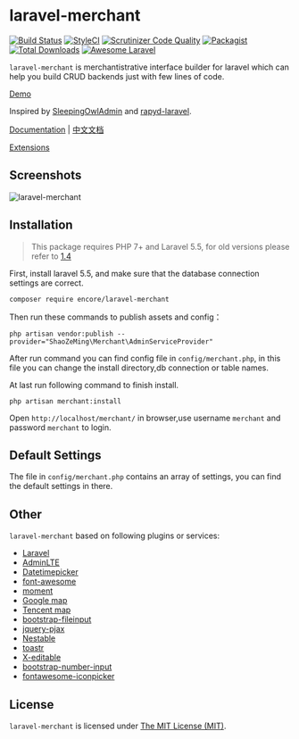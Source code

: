 laravel-merchant
=====

[![Build Status](https://travis-ci.org/z-song/laravel-merchant.svg?branch=master)](https://travis-ci.org/z-song/laravel-merchant)
[![StyleCI](https://styleci.io/repos/48796179/shield)](https://styleci.io/repos/48796179)
[![Scrutinizer Code Quality](https://scrutinizer-ci.com/g/z-song/laravel-merchant/badges/quality-score.png?b=master)](https://scrutinizer-ci.com/g/z-song/laravel-merchant/?branch=master)
[![Packagist](https://img.shields.io/packagist/l/encore/laravel-merchant.svg?maxAge=2592000)](https://packagist.org/packages/encore/laravel-merchant)
[![Total Downloads](https://img.shields.io/packagist/dt/encore/laravel-merchant.svg?style=flat-square)](https://packagist.org/packages/encore/laravel-merchant)
[![Awesome Laravel](https://img.shields.io/badge/Awesome-Laravel-brightgreen.svg)](https://github.com/z-song/laravel-merchant)

`laravel-merchant` is merchantistrative interface builder for laravel which can help you build CRUD backends just with few lines of code.

[Demo](http://laravel-merchant.org/demo)

Inspired by [SleepingOwlAdmin](https://github.com/sleeping-owl/merchant) and [rapyd-laravel](https://github.com/zofe/rapyd-laravel).

[Documentation](http://laravel-merchant.org/docs) | [中文文档](http://laravel-merchant.org/docs/#/zh/)

[Extensions](https://github.com/laravel-merchant-extensions)

Screenshots
------------

![laravel-merchant](https://cloud.githubusercontent.com/assets/1479100/19625297/3b3deb64-9947-11e6-807c-cffa999004be.jpg)

Installation
------------

> This package requires PHP 7+ and Laravel 5.5, for old versions please refer to [1.4](http://laravel-merchant.org/docs/v1.4/#/) 

First, install laravel 5.5, and make sure that the database connection settings are correct.

```
composer require encore/laravel-merchant
```

Then run these commands to publish assets and config：

```
php artisan vendor:publish --provider="ShaoZeMing\Merchant\AdminServiceProvider"
```
After run command you can find config file in `config/merchant.php`, in this file you can change the install directory,db connection or table names.

At last run following command to finish install. 
```
php artisan merchant:install
```

Open `http://localhost/merchant/` in browser,use username `merchant` and password `merchant` to login.

Default Settings
------------
The file in `config/merchant.php` contains an array of settings, you can find the default settings in there.

Other
------------
`laravel-merchant` based on following plugins or services:

+ [Laravel](https://laravel.com/)
+ [AdminLTE](https://almsaeedstudio.com/)
+ [Datetimepicker](http://eonasdan.github.io/bootstrap-datetimepicker/)
+ [font-awesome](http://fontawesome.io)
+ [moment](http://momentjs.com/)
+ [Google map](https://www.google.com/maps)
+ [Tencent map](http://lbs.qq.com/)
+ [bootstrap-fileinput](https://github.com/kartik-v/bootstrap-fileinput)
+ [jquery-pjax](https://github.com/defunkt/jquery-pjax)
+ [Nestable](http://dbushell.github.io/Nestable/)
+ [toastr](http://codeseven.github.io/toastr/)
+ [X-editable](http://github.com/vitalets/x-editable)
+ [bootstrap-number-input](https://github.com/wpic/bootstrap-number-input)
+ [fontawesome-iconpicker](https://github.com/itsjavi/fontawesome-iconpicker)

License
------------
`laravel-merchant` is licensed under [The MIT License (MIT)](LICENSE).
